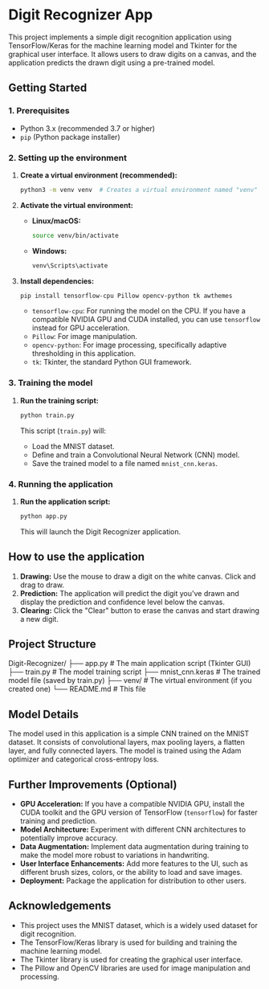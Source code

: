 # Digit Recognizer App

This project implements a simple digit recognition application using TensorFlow/Keras for the machine learning model and Tkinter for the graphical user interface.  It allows users to draw digits on a canvas, and the application predicts the drawn digit using a pre-trained model.

## Getting Started

### 1. Prerequisites

*   Python 3.x (recommended 3.7 or higher)
*   `pip` (Python package installer)

### 2. Setting up the environment

1.  **Create a virtual environment (recommended):**

    ```bash
    python3 -m venv venv  # Creates a virtual environment named "venv"
    ```

2.  **Activate the virtual environment:**

    *   **Linux/macOS:**
        ```bash
        source venv/bin/activate
        ```
    *   **Windows:**
        ```bash
        venv\Scripts\activate
        ```

3.  **Install dependencies:**

    ```bash
    pip install tensorflow-cpu Pillow opencv-python tk awthemes
    ```

    *   `tensorflow-cpu`: For running the model on the CPU.  If you have a compatible NVIDIA GPU and CUDA installed, you can use `tensorflow` instead for GPU acceleration.
    *   `Pillow`: For image manipulation.
    *   `opencv-python`: For image processing, specifically adaptive thresholding in this application.
    *   `tk`: Tkinter, the standard Python GUI framework.

### 3. Training the model

1.  **Run the training script:**

    ```bash
    python train.py
    ```

    This script (`train.py`) will:

    *   Load the MNIST dataset.
    *   Define and train a Convolutional Neural Network (CNN) model.
    *   Save the trained model to a file named `mnist_cnn.keras`.

### 4. Running the application

1.  **Run the application script:**

    ```bash
    python app.py
    ```

    This will launch the Digit Recognizer application.

## How to use the application

1.  **Drawing:** Use the mouse to draw a digit on the white canvas. Click and drag to draw.
2.  **Prediction:** The application will predict the digit you've drawn and display the prediction and confidence level below the canvas.
3.  **Clearing:** Click the "Clear" button to erase the canvas and start drawing a new digit.

## Project Structure
Digit-Recognizer/
├── app.py        # The main application script (Tkinter GUI)
├── train.py      # The model training script
├── mnist_cnn.keras # The trained model file (saved by train.py)
├── venv/         # The virtual environment (if you created one)
└── README.md     # This file

## Model Details

The model used in this application is a simple CNN trained on the MNIST dataset.  It consists of convolutional layers, max pooling layers, a flatten layer, and fully connected layers.  The model is trained using the Adam optimizer and categorical cross-entropy loss.

## Further Improvements (Optional)

*   **GPU Acceleration:** If you have a compatible NVIDIA GPU, install the CUDA toolkit and the GPU version of TensorFlow (`tensorflow`) for faster training and prediction.
*   **Model Architecture:** Experiment with different CNN architectures to potentially improve accuracy.
*   **Data Augmentation:** Implement data augmentation during training to make the model more robust to variations in handwriting.
*   **User Interface Enhancements:** Add more features to the UI, such as different brush sizes, colors, or the ability to load and save images.
*   **Deployment:** Package the application for distribution to other users.

## Acknowledgements

*   This project uses the MNIST dataset, which is a widely used dataset for digit recognition.
*   The TensorFlow/Keras library is used for building and training the machine learning model.
*   The Tkinter library is used for creating the graphical user interface.
*   The Pillow and OpenCV libraries are used for image manipulation and processing.

